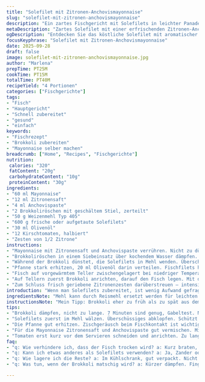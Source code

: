 ```yaml
---
title: "Solefilet mit Zitronen-Anchovismayonnaise"
slug: "solefilet-mit-zitronen-anchovismayonnaise"
description: "Ein zartes Fischgericht mit Solefilets in leichter Panade, serviert mit bissfest gedämpftem Brokkoli und frischen Tomaten. Begleitet von einer aromatischen Mayonnaise mit Zitrone und Anchovispaste, die dem Ganzen eine salzige, frische Note verleiht. Die Brokkoliröschen erhalten durch kurzes Anbraten im restlichen Öl eine leicht nussige Farbe. Ein ausgewogenes Hauptgericht ohne Milchprodukte und Nüsse, mit einfachen Zutaten und Techniken, die sich gut für Alltag und Gäste eignen."
metaDescription: "Zartes Solefilet mit einer erfrischenden Zitronen-Anchovismayonnaise, serviert mit knackigem Brokkoli und Kirschtomaten. Ein Hauptgericht für jeden Anlass."
ogDescription: "Entdecken Sie das köstliche Solefilet mit aromatischer Zitronen-Anchovismayonnaise und knackigem Brokkoli. Perfekt für jeden Tag oder Gäste."
focusKeyphrase: "Solefilet mit Zitronen-Anchovismayonnaise"
date: 2025-09-28
draft: false
image: solefilet-mit-zitronen-anchovismayonnaise.jpg
author: "Marlena"
prepTime: PT25M
cookTime: PT15M
totalTime: PT40M
recipeYield: "4 Portionen"
categories: ["Fischgerichte"]
tags:
- "Fisch"
- "Hauptgericht"
- "Schnell zubereitet"
- "gesund"
- "einfach"
keywords:
- "Fischrezept"
- "Brokkoli zubereiten"
- "Mayonnaise selber machen"
breadcrumb: ["Home", "Recipes", "Fischgerichte"]
nutrition: 
 calories: "320"
 fatContent: "20g"
 carbohydrateContent: "10g"
 proteinContent: "30g"
ingredients:
- "60 ml Mayonnaise"
- "12 ml Zitronensaft"
- "4 ml Anchovispaste"
- "2 Brokkoliröschen mit geschältem Stiel, zerteilt"
- "50 g Weizenmehl Typ 405"
- "600 g frische oder aufgetaute Solefilets"
- "30 ml Olivenöl"
- "12 Kirschtomaten, halbiert"
- "Zesten von 1/2 Zitrone"
instructions:
- "Mayonnaise mit Zitronensaft und Anchovispaste verrühren. Nicht zu dünn, cremig bleiben. Beiseitestellen, damit die Aromen verschmelzen."
- "Brokkoliröschen in einem Siebeinsatz über kochendem Wasser dämpfen. Nach etwa 7 Minuten sollten sie bissfest sein – still den Test mit der Gabel machen. Sie müssen noch etwas Festigkeit haben, sonst werden sie matschig."
- "Während der Brokkoli dünstet, die Solefilets in Mehl wenden. Überschüssiges Mehl gut abklopfen, sonst klebt die Panade ungleichmäßig. Mehl sorgt für die leichte Kruste und schützt den Fisch beim Braten."
- "Pfanne stark erhitzen, 20 ml Olivenöl darin verteilen. Fischfilets hineingeben – sie sollten beim Kontakt zischen, sonst ist die Pfanne nicht heiß genug. 1,5 bis 2 Minuten pro Seite braten, bis die Oberfläche goldbraun ist. Nicht durchbraten, der Fisch soll innen saftig bleiben. Salzen und pfeffern kurz vorm Wenden."
- "Fisch auf vorgewärmtem Teller zwischengelagert bei niedriger Temperatur warmhalten. Restöl (10 ml) in derselben Pfanne erhitzen, Brokkoli dazugeben und kurz anrösten. Bronzing, leicht knusprige Oberfläche, das bringt Textur und Geschmack."
- "Auf Tellern zuerst Brokkoli anrichten, darauf den Fisch legen. Mit der Zitronen-Ancho-Mayonnaise großzügig beträufeln. Tomatenhälften rundherum verteilen, um Frische und Süße beizusteuern."
- "Zum Schluss frisch geriebene Zitronenzesten darüberstreuen – intensiviert die Frische und lässt die Aromen erwachen."
introduction: "Wenn man Solefilets zubereitet, ist wenig Aufwand gefragt, dafür viel Aufmerksamkeit. Sole ist empfindlich, zu langes Braten macht sie trocken wie Papier. Ich habe gelernt, die Pfanne richtig heiß werden zu lassen und dann zügig zu arbeiten. Die Mehlschicht schützt sie vor direktem Kontakt mit dem heißen Öl und verleiht eine hauchzarte Kruste. Zum Brokkoli – falsch gedämpft wird er pappig, richtig gegart hat er noch Biss und bringt Frische aufs Teller. Anchovispaste in Mayonnaise? Klingt gewagt, ist aber das Salz in der Suppe, hebt dieses schlichte Gericht auf ein neues Niveau. Der Trick liegt im Ausbalancieren von Säure und Umami. Einfach, mit wenig Zutaten, aber gekonnt zusammengesetzt. Mit Kirschtomaten als fruchtige Ergänzung und Zitronenzesten als Finale. So mache ich’s."
ingredientsNote: "Mehl kann durch Reismehl ersetzt werden für leichten Glutenverzicht, der Fisch eignet sich auch mit kleinen Änderungen durch Seelachs oder Zanderfilets. Statt Anchovispaste geht auch ein kleiner Klecks Fischsauce, aber vorsichtig dosieren, das verdirbt schnell den Geschmack. Olivenöl gibt nicht nur Fett, sondern Aroma – extra nativ ist mein Favorit. Brokkoli sollte frisch sein, möglichst kleine Röschen, dickeren Stiel dünn schälen, damit keine Fasern stören. Wer keine Mayonnaise fertig mag, rührt selber mit eigenem Öl und Ei oder verwendet vegane Varianten.Alternativ schmecken die Tomaten auch geröstet, wenn es schneller gehen muss. Zitronenabrieb erst ganz am Schluss, keine Hitze, sonst verliert er Aroma."
instructionsNote: "Mein Tipp: Brokkoli eher zu früh als zu spät aus dem Dampf holen – er gart später noch im Öl nach. Beim Fisch auf richtige Hitze achten, nicht zu oft wenden. Mehlshake mit kurzem Klopfen sauber machen; mehlige Ecken werden beim Braten schnell dunkel, können bitter schmecken. Das Anrösten von Brokkoli im letzten Schritt ist keine Pflicht, aber ein echter Geschmacksbooster – Oberflächen karamellisieren, Textur bekommt Biss. Beim Ziehenlassen der Mayonnaise mit Anchovispaste merke ich, wie sich Salz- und Zitronenaromen verbinden, das sollte mindestens während der Garzeit passieren. Tomaten nehmen dem Gericht Frische, wenn sie zu lange warm stehen, werden sie matschig und süßen zu stark – also erst direkt vor dem Servieren schneiden und auf die Teller geben."
tips:
- "Brokkoli dämpfen, nicht zu lange. 7 Minuten sind genug, Gabeltest. Noch Biss ist wichtig. Zuviel Dampf macht ihn weich. Experimentieren mit Dämpfzeiten."
- "Solefilets zuerst im Mehl wälzen. Überschüssiges abklopfen. Schützt den Fisch und sorgt für eine schöne Kruste. Nicht überfordern mit dem Mehl, es muss gleichmäßig sein."
- "Die Pfanne gut erhitzen. Zischgeräusch beim Fischkontakt ist wichtig. Zwei Minuten pro Seite für die perfekte Farbe. Nicht zu lange braten, sonst wird's trocken."
- "Für die Mayonnaise Zitronensaft und Anchovispaste gut vermischen. Mindestens ein paar Minuten ziehen lassen. Aromen verbinden sich besser und geben Frische."
- "Tomaten erst kurz vor dem Servieren schneiden und anrichten. Zu lange auf dem Teller? Sie verlieren ihre Frische, werden matschig mit der Zeit. Am besten direkt auf den Teller."
faq:
- "q: Wie verhindere ich, dass der Fisch trocken wird? a: Kurz braten, Hitze wichtig. Die Mehlschicht schützt. Arbeite schnell, nicht zu oft wenden."
- "q: Kann ich etwas anderes als Solefilets verwenden? a: Ja, Zander oder Seelachs funktionieren. Achte auf die Garzeiten. Ähnlich zubereiten, nicht überbraten."
- "q: Wie lagere ich die Reste? a: Im Kühlschrank, gut verpackt. Nicht zu lange stehenlassen. Aufwärmen? Kurz in der Pfanne, nicht in der Mikrowelle."
- "q: Was tun, wenn der Brokkoli matschig wird? a: Kürzer dämpfen. Finger auf die Röschen, wenn sie noch fest sind, raus damit. Übung macht den Meister."

---
```

